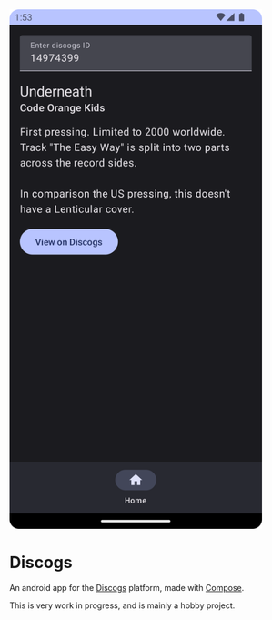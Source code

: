 <img src=".github/screenshot.png" width="444px" />

# Discogs

An android app for the [Discogs](https://discogs.com) platform, made with [Compose](https://developer.android.com/jetpack/compose).

This is very work in progress, and is mainly a hobby project.
